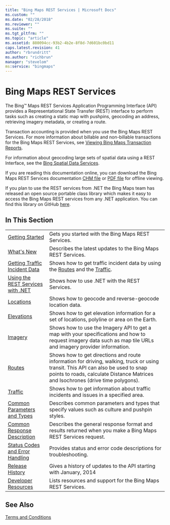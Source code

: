 ```yaml
---
title: "Bing Maps REST Services | Microsoft Docs"
ms.custom: ""
ms.date: "02/28/2018"
ms.reviewer: ""
ms.suite: ""
ms.tgt_pltfrm: ""
ms.topic: "article"
ms.assetid: 880094cc-93b2-4b2e-8f8d-7d601bc0bd11
caps.latest.revision: 41
author: "rbrundritt"
ms.author: "richbrun"
manager: "stevelom"
ms:service: "bingmaps"
---
```

# Bing Maps REST Services
The Bing™ Maps REST Services Application Programming Interface (API) provides a Representational State Transfer (REST) interface to perform tasks such as creating a static map with pushpins, geocoding an address, retrieving imagery metadata, or creating a route.  
  
 Transaction accounting is provided when you use the Bing Maps REST Services. For more information about billable and non-billable transactions for the Bing Maps REST Services, see [Viewing Bing Maps Transaction Reports](http://msdn.microsoft.com/en-us/library/ff859477.aspx).  
  
 For information about geocoding large sets of spatial data using a REST Interface, see the [Bing Spatial Data Services](http://msdn.microsoft.com/en-us/library/ff701734.aspx).  
  
 If you are reading this documentation online, you can download the Bing Maps REST Services documentation [CHM file](http://www.microsoft.com/downloads/details.aspx?FamilyID=d899c3f4-d49a-4d36-b37a-cebcf7dcd54d) or [PDF file](http://www.microsoft.com/downloads/details.aspx?FamilyID=1be6a308-0d67-49ef-a4ed-c6d0ad77a8ff) for offline viewing.  
  
 If you plan to use the REST services from .NET the Bing Maps team has released an open source portable class library which makes it easy to access the Bing Maps REST services from any .NET application. You can find this library on GitHub [here](https://github.com/Microsoft/BingMapsRESTToolkit/).  
  
## In This Section  
  
|||  
|-|-|  
|[Getting Started](../rest-services/getting-started-with-the-bing-maps-rest-services.md)|Gets you started with the Bing Maps REST Services.|  
|[What's New](../rest-services/what-s-new-in-the-rest-services.md)|Describes the latest updates to the Bing Maps REST Services.|  
|[Getting Traffic Incident Data](../rest-services/getting-traffic-incident-data.md)|Shows how to get traffic incident data by using the [Routes](../rest-services/routes-api.md) and the [Traffic](../rest-services/traffic-api.md).|  
|[Using the REST Services with .NET](../rest-services/using-the-rest-services-with-net.md)|Shows how to use .NET with the REST Services.|  
|[Locations](../rest-services/locations-api.md)|Shows how to geocode and reverse-geocode location data.|  
|[Elevations](../rest-services/elevations-api.md)|Shows how to get elevation information for a set of locations, polyline or area on the Earth.|  
|[Imagery](../rest-services/imagery-api.md)|Shows how to use the Imagery API to get a map with your specifications and how to request imagery data such as map tile URLs and imagery provider information.|  
|[Routes](../rest-services/routes-api.md)|Shows how to get directions and route information for driving, walking, truck or using transit. This API can also be used to snap points to roads, calculate Distance Matrices and Isochrones (drive time polygons).|  
|[Traffic](../rest-services/traffic-api.md)|Shows how to get information about traffic incidents and issues in a specified area.|  
|[Common Parameters and Types](../rest-services/common-parameters-and-types.md)|Describes common parameters and types that specify values such as culture and pushpin styles.|  
|[Common Response Description](../rest-services/common-response-description.md)|Describes the general response format and results returned when you make a Bing Maps REST Services request.|  
|[Status Codes and Error Handling](../rest-services/status-codes-and-error-handling.md)|Provides status and error code descriptions for troubleshooting.|  
|[Release History](../rest-services/release-history.md)|Gives a history of updates to the API starting with January, 2014|  
|[Developer Resources](../rest-services/developer-resources.md)|Lists resources and support for the Bing Maps REST Services.|  
  
## See Also  
 [Terms and Conditions](http://www.microsoft.com/maps/product/terms.html)